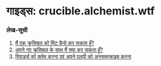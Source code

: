 # गाइड्स: crucible.alchemist.wtf

### **लेख-सूची**

1. [मैं एक क्रूसिबल को मिंट कैसे कर सकता हूँ?](how-do-i-mint-a-crucible.md)
2. [अपने नए क्रूसिबल के साथ मैं क्या कर सकता हूँ?](what-can-i-do-with-my-new-crucible.md)
3. [रिवार्ड्स को क्लेम करना एवं अपने एलपी को अनसब्स्क्राइब करना](claiming-rewards-and-unsubscribing-your-lp.md)

